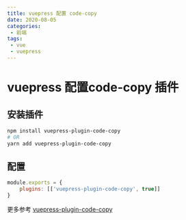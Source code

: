 ```yaml
---
title: vuepress 配置 code-copy
date: 2020-08-05
categories:
 - 前端
tags:
 - vue
 - vuepress
---
```


# vuepress 配置code-copy 插件

## 安装插件

```bash
npm install vuepress-plugin-code-copy
# OR
yarn add vuepress-plugin-code-copy
```

## 配置

```js
module.exports = {
    plugins: [['vuepress-plugin-code-copy', true]]
}
```
更多参考 [vuepress-plugin-code-copy](https://www.npmjs.com/package/vuepress-plugin-code-copy)